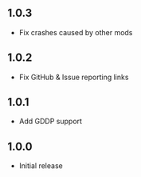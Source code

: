 ## 1.0.3
- Fix crashes caused by other mods

## 1.0.2
- Fix GitHub & Issue reporting links

## 1.0.1
- Add GDDP support

## 1.0.0
- Initial release